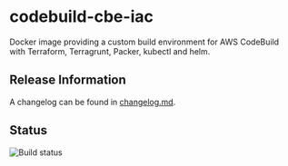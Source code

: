 # codebuild-cbe-iac

Docker image providing a custom build environment for AWS CodeBuild with Terraform, Terragrunt, Packer, kubectl and helm.

## Release Information

A changelog can be found in [changelog.md](changelog.md).

## Status

![Build status](https://codebuild.eu-west-1.amazonaws.com/badges?uuid=eyJlbmNyeXB0ZWREYXRhIjoiSm5vTFl6cTJNdzlOelBxNXI4S2l1em9GckxjNHRRODJ2b0NCcitkcnJGZXNuM3E4a2F2RUVrRGwzZmxCYm9EWjZ6eHB0UkJyRmF0Yk5vUkxxTWlOMzgwPSIsIml2UGFyYW1ldGVyU3BlYyI6InRSdk1TSG5uSisxTncwTmIiLCJtYXRlcmlhbFNldFNlcmlhbCI6MX0%3D&branch=main)


